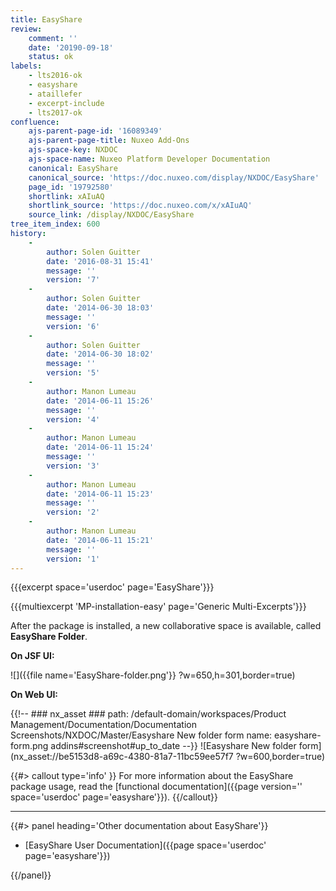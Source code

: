 ```yaml
---
title: EasyShare
review:
    comment: ''
    date: '20190-09-18'
    status: ok
labels:
    - lts2016-ok
    - easyshare
    - ataillefer
    - excerpt-include
    - lts2017-ok
confluence:
    ajs-parent-page-id: '16089349'
    ajs-parent-page-title: Nuxeo Add-Ons
    ajs-space-key: NXDOC
    ajs-space-name: Nuxeo Platform Developer Documentation
    canonical: EasyShare
    canonical_source: 'https://doc.nuxeo.com/display/NXDOC/EasyShare'
    page_id: '19792580'
    shortlink: xAIuAQ
    shortlink_source: 'https://doc.nuxeo.com/x/xAIuAQ'
    source_link: /display/NXDOC/EasyShare
tree_item_index: 600
history:
    -
        author: Solen Guitter
        date: '2016-08-31 15:41'
        message: ''
        version: '7'
    -
        author: Solen Guitter
        date: '2014-06-30 18:03'
        message: ''
        version: '6'
    -
        author: Solen Guitter
        date: '2014-06-30 18:02'
        message: ''
        version: '5'
    -
        author: Manon Lumeau
        date: '2014-06-11 15:26'
        message: ''
        version: '4'
    -
        author: Manon Lumeau
        date: '2014-06-11 15:24'
        message: ''
        version: '3'
    -
        author: Manon Lumeau
        date: '2014-06-11 15:23'
        message: ''
        version: '2'
    -
        author: Manon Lumeau
        date: '2014-06-11 15:21'
        message: ''
        version: '1'
---
```


{{{excerpt space='userdoc' page='EasyShare'}}}

{{{multiexcerpt 'MP-installation-easy' page='Generic Multi-Excerpts'}}}

After the package is installed, a new collaborative space is available, called **EasyShare Folder**.

**On JSF UI:**

![]({{file name='EasyShare-folder.png'}} ?w=650,h=301,border=true)

**On Web UI:**

{{!--     ### nx_asset ###
    path: /default-domain/workspaces/Product Management/Documentation/Documentation Screenshots/NXDOC/Master/Easyshare New folder form
    name: easyshare-form.png
    addins#screenshot#up_to_date
--}}
![Easyshare New folder form](nx_asset://be5153d8-a69c-4380-81a7-11bc59ee57f7 ?w=600,border=true)

{{#> callout type='info' }}
For more information about the EasyShare package usage, read the [functional documentation]({{page version='' space='userdoc' page='easyshare'}}).
{{/callout}}

* * *

<div class="row" data-equalizer data-equalize-on="medium"><div class="column medium-6">{{#> panel heading='Other documentation about EasyShare'}}

- [EasyShare User Documentation]({{page space='userdoc' page='easyshare'}})

{{/panel}}</div><div class="column medium-6">

&nbsp;

</div></div>
